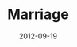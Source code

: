 ---
layout: music 
title: "Marriage"
series: "Knock-Off"
date: 2012-09-19 
description: "Brian Tome talks about what real marriage looks like."
audio: "http://www.crossroads.net/players/media/hq/KnockOff_01.mp3"
audio-duration: "34:43"
src: "http://www.crossroads.net/players/media/series/190x110_KnockOff.jpg"
---